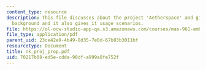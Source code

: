 ```yaml
---
content_type: resource
description: This file discusses about the project 'Aetherspace' and gives the introduction,
  background and it also gives it usage scenarios.
file: https://ol-ocw-studio-app-qa.s3.amazonaws.com/courses/mas-961-ambient-intelligence-spring-2005/70217b08ed5ecdda98dfa999a8fe752f_nk_proj_prop.pdf
file_type: application/pdf
parent_uid: 23ce42e9-4b49-8d35-7e0d-67b83b3011bf
resourcetype: Document
title: nk_proj_prop.pdf
uid: 70217b08-ed5e-cdda-98df-a999a8fe752f
---
```


